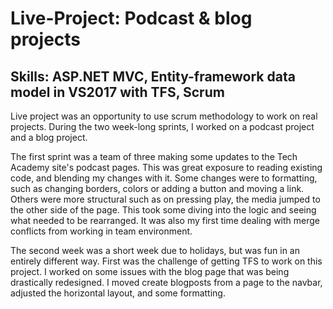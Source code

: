 # Live-Project: Podcast & blog projects
## Skills: ASP.NET MVC, Entity-framework data model in VS2017 with TFS, Scrum

Live project was an opportunity to use scrum methodology to work on real projects. During the two week-long sprints, I worked on a podcast project and a blog project.

The first sprint was a team of three making some updates to the Tech Academy site's podcast pages. This was great exposure to reading existing code, and blending my changes with it. Some changes were to formatting, such as changing borders, colors or adding a button and moving a link. Others were more structural such as on pressing play, the media jumped to the other side of the page. This took some diving into the logic and seeing what needed to be rearranged. It was also my first time dealing with merge conflicts from working in team environment. 

The second week was a short week due to holidays, but was fun in an entirely different way. First was the challenge of getting TFS to work on this project. I worked on some issues with the blog page that was being drastically redesigned. I moved create blogposts from a page to the navbar, adjusted the horizontal layout, and some formatting.
